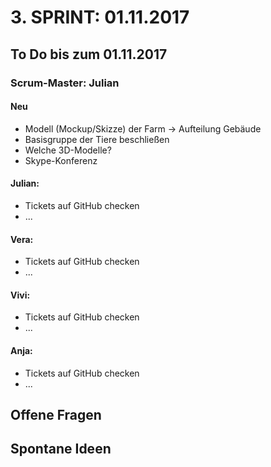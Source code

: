 # 3. SPRINT: 01.11.2017
## To Do bis zum 01.11.2017
### Scrum-Master: Julian

#### Neu
* Modell (Mockup/Skizze) der Farm -> Aufteilung Gebäude
* Basisgruppe der Tiere beschließen
* Welche 3D-Modelle?
* Skype-Konferenz

#### Julian:
* Tickets auf GitHub checken
* ...

#### Vera:
* Tickets auf GitHub checken
* ...

#### Vivi:
* Tickets auf GitHub checken
* ...

#### Anja:
* Tickets auf GitHub checken
* ...


## Offene Fragen

## Spontane Ideen
